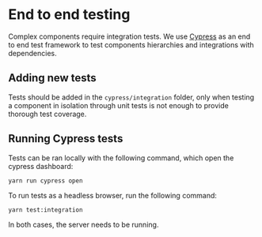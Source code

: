 # End to end testing

Complex components require integration tests. We use [Cypress](https://docs.cypress.io/) as an end
to end test framework to test components hierarchies and integrations with dependencies.

## Adding new tests

Tests should be added in the `cypress/integration` folder, only when testing a component in
isolation through unit tests is not enough to provide thorough test coverage.

## Running Cypress tests

Tests can be ran locally with the following command, which open the cypress dashboard:

```shell
yarn run cypress open
```

To run tests as a headless browser, run the following command:

```shell
yarn test:integration
```

In both cases, the server needs to be running.
